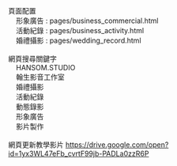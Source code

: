 頁面配置<br>
&nbsp;&nbsp;&nbsp;&nbsp;形象廣告 : pages/business_commercial.html<br>
&nbsp;&nbsp;&nbsp;&nbsp;活動紀錄 : pages/business_activity.html<br>
&nbsp;&nbsp;&nbsp;&nbsp;婚禮攝影 : pages/wedding_record.html<br>
<br>
網頁搜尋關鍵字<br>
&nbsp;&nbsp;&nbsp;&nbsp;HANSOM.STUDIO<br>
&nbsp;&nbsp;&nbsp;&nbsp;翰生影音工作室<br>
&nbsp;&nbsp;&nbsp;&nbsp;婚禮攝影<br>
&nbsp;&nbsp;&nbsp;&nbsp;活動紀錄<br>
&nbsp;&nbsp;&nbsp;&nbsp;動態錄影<br>
&nbsp;&nbsp;&nbsp;&nbsp;形象廣告<br>
&nbsp;&nbsp;&nbsp;&nbsp;影片製作<br>
<br>
網頁更新教學影片 https://drive.google.com/open?id=1yx3WL47eFb_cvrtF99jb-PADLa0zzR6P<br>
